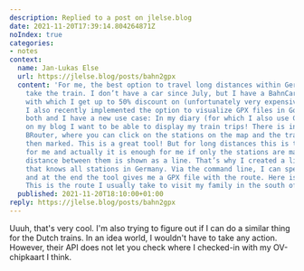 ```yaml
---
description: Replied to a post on jlelse.blog
date: 2021-11-20T17:39:14.804264871Z
noIndex: true
categories:
- notes
context:
  name: Jan-Lukas Else
  url: https://jlelse.blog/posts/bahn2gpx
  content: 'For me, the best option to travel long distances within Germany is to
    take the train. I don’t have a car since July, but I have a BahnCard 50 for years,
    with which I get up to 50% discount on (unfortunately very expensive!) train tickets.
    I also recently implemented the option to visualize GPX files in GoBlog. Now combine
    both and I have a new use case: In my diary (for which I also use GoBlog) and
    on my blog I want to be able to display my train trips! There is indeed the tool
    BRouter, where you can click on the stations on the map and the train route is
    then marked. This is a great tool! But for long distances this is too much work
    for me and actually it is enough for me if only the stations are marked and the
    distance between them is shown as a line. That’s why I created a little tool (Bahn2GPX)
    that knows all stations in Germany. Via the command line, I can specify all stations
    and at the end the tool gives me a GPX file with the route. Here is an example:
    This is the route I usually take to visit my family in the south of Germany.'
  published: 2021-11-20T18:10:00+01:00
reply: https://jlelse.blog/posts/bahn2gpx
---
```


Uuuh, that's very cool. I'm also trying to figure out if I can do a similar thing for the Dutch trains. In an idea world, I wouldn't have to take any action. However, their API does not let you check where I checked-in with my OV-chipkaart I think.
